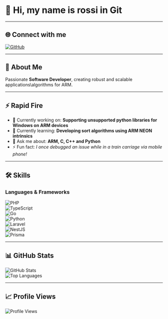 # 👋 Hi, my name is rossi in Git

---

## 🌐 Connect with me  
[![GitHub](https://img.shields.io/badge/GitHub-000?style=for-the-badge&logo=github&logoColor=white)](https://github.com/lowkeyrossi)  

---

## 🚀 About Me  
Passionate **Software Developer**, creating robust and scalable applications\algorithms for ARM.   

---

## ⚡ Rapid Fire  
- 💼 Currently working on: **Supporting unsupported python libraries for Windows on ARM devices**  
- 🌱 Currently learning: **Developing sort algorithms using ARM NEON intrinsics**  
- 💬 Ask me about: **ARM, C, C++ and Python**  
- ⚡ Fun fact: *I once debugged an issue while in a train carriage via mobile phone!*  

---

## 🛠 Skills  

### Languages & Frameworks  
![PHP](https://img.shields.io/badge/-PHP-777BB4?style=flat&logo=php&logoColor=white)  
![TypeScript](https://img.shields.io/badge/-TypeScript-3178C6?style=flat&logo=typescript&logoColor=white)  
![Go](https://img.shields.io/badge/-Go-00ADD8?style=flat&logo=go&logoColor=white)  
![Python](https://img.shields.io/badge/-Python-3776AB?style=flat&logo=python&logoColor=white)  
![Laravel](https://img.shields.io/badge/-Laravel-FF2D20?style=flat&logo=laravel&logoColor=white)  
![NestJS](https://img.shields.io/badge/-NestJS-E0234E?style=flat&logo=nestjs&logoColor=white)  
![Prisma](https://img.shields.io/badge/-Prisma-2D3748?style=flat&logo=prisma&logoColor=white)  


---

## 📊 GitHub Stats  

![GitHub Stats](https://github-readme-stats.vercel.app/api?username=lowkeyrossi&show_icons=true&theme=tokyonight)  
![Top Languages](https://github-readme-stats.vercel.app/api/top-langs/?username=lowkeyrossi&layout=compact&theme=tokyonight)  

---

## 📈 Profile Views  
![Profile Views](https://komarev.com/ghpvc/?username=lowkeyrossi&color=blue&style=flat-square)


